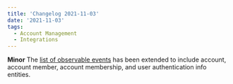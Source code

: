 ```yaml
---
title: 'Changelog 2021-11-03'
date: '2021-11-03'
tags:
  - Account Management
  - Integrations
---
```

**Minor** The [list of observable events](/docs/commerce-cloud/integrations/observable-events) has been extended to include account, account member, account membership, and user authentication info entities.
